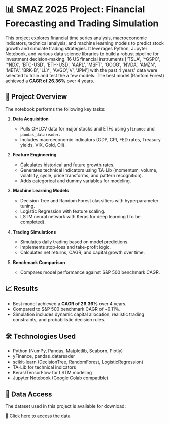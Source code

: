 # 📊 SMAZ 2025 Project: Financial Forecasting and Trading Simulation

This project explores financial time series analysis, macroeconomic indicators, technical analysis, and machine learning models to predict stock growth and simulate trading strategies. It leverages Python, Jupyter Notebook, and various data science libraries to build a robust pipeline for investment decision-making. 16 US financial instruments ['TSLA', '^GSPC', '^NDX', 'BTC-USD', 'ETH-USD', 'AAPL', 'MSFT', 'GOOG', 'NVDA', 'AMZN', 'META', 'BRK-B', 'LLY', 'AVGO','V', 'JPM'] with the past 4 years' data were selected to train and test the a few models. The best model (Ranfom Forest) achieved a **CAGR of 26.36%** over 4 years.

## 🚀 Project Overview

The notebook performs the following key tasks:

1. **Data Acquisition**
   - Pulls OHLCV data for major stocks and ETFs using `yfinance` and `pandas_datareader`.
   - Includes macroeconomic indicators (GDP, CPI, FED rates, Treasury yields, VIX, Gold, Oil).

2. **Feature Engineering**
   - Calculates historical and future growth rates.
   - Generates technical indicators using TA-Lib (momentum, volume, volatility, cycle, price transforms, and pattern recognition).
   - Adds categorical and dummy variables for modeling.

3. **Machine Learning Models**
   - Decision Tree and Random Forest classifiers with hyperparameter tuning.
   - Logistic Regression with feature scaling.
   - LSTM neural network with Keras for deep learning (To be completed).

4. **Trading Simulations**
   - Simulates daily trading based on model predictions.
   - Implements stop-loss and take-profit logic.
   - Calculates net returns, CAGR, and capital growth over time.

5. **Benchmark Comparison**
   - Compares model performance against S&P 500 benchmark CAGR.

## 📈 Results

- Best model achieved a **CAGR of 26.36%** over 4 years.
- Compared to S&P 500 benchmark CAGR of ~9.11%.
- Simulation includes dynamic capital allocation, realistic trading constraints, and probabilistic decision rules.

## 🛠️ Technologies Used

- Python (NumPy, Pandas, Matplotlib, Seaborn, Plotly)
- yFinance, pandas_datareader
- scikit-learn (DecisionTree, RandomForest, LogisticRegression)
- TA-Lib for technical indicators
- Keras/TensorFlow for LSTM modeling
- Jupyter Notebook (Google Colab compatible)

## 📂 Data Access

The dataset used in this project is available for download:

🔗 [Click here to access the data](https://drive.google.com/file/d/1T9o24Z9NevrZcl4VHCMb5ZaZEZ7CQU44/view?usp=drive_link)


